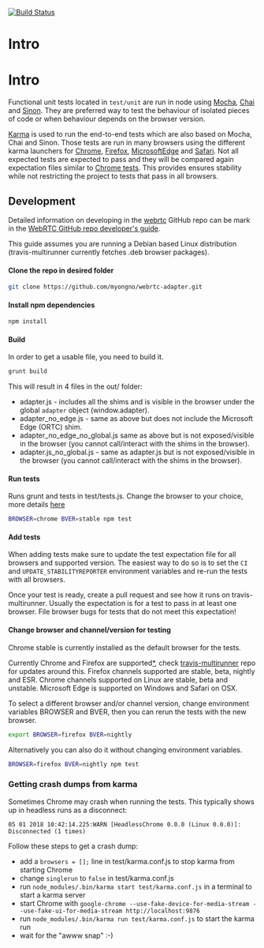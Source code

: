 [![Build Status](https://travis-ci.org/webrtc/samples.svg)](https://travis-ci.org/webrtc/samples)

# Intro #
# Intro #

Functional unit tests located in `test/unit` are run in node using [Mocha](https://mochajs.org/), [Chai](http://chaijs.com/) and [Sinon](http://sinonjs.org/).
They are preferred way to test the behaviour of isolated pieces of code or when behaviour depends on the browser version.

[Karma](http://karma-runner.github.io/1.0/index.html) is used to run the end-to-end tests which are also based on Mocha, Chai and Sinon.
Those tests are run in many browsers using the different karma launchers for [Chrome](https://www.npmjs.com/package/karma-chrome-launcher),
[Firefox](https://www.npmjs.com/package/karma-firefox-launcher), [MicrosoftEdge](https://www.npmjs.com/package/karma-edge-launcher) and
[Safari](https://www.npmjs.com/package/karma-safari-launcher). Not all expected tests are expected to pass and they will be compared again
expectation files similar to [Chrome tests](https://chromium.googlesource.com/chromium/src/+/lkcr/docs/testing/layout_test_expectations.md).
This provides ensures stability while not restricting the project to tests that pass in all browsers.

## Development ##
Detailed information on developing in the [webrtc](https://github.com/webrtc) GitHub repo can be mark in the [WebRTC GitHub repo developer's guide](https://docs.google.com/document/d/1tn1t6LW2ffzGuYTK3366w1fhTkkzsSvHsBnOHoDfRzY/edit?pli=1#heading=h.e3366rrgmkdk).

This guide assumes you are running a Debian based Linux distribution (travis-multirunner currently fetches .deb browser packages).

#### Clone the repo in desired folder
```bash
git clone https://github.com/myongno/webrtc-adapter.git
```

#### Install npm dependencies
```bash
npm install
```

#### Build
In order to get a usable file, you need to build it.
```bash
grunt build
```
This will result in 4 files in the out/ folder:
* adapter.js - includes all the shims and is visible in the browser under the global `adapter` object (window.adapter).
* adapter_no_edge.js - same as above but does not include the Microsoft Edge (ORTC) shim.
* adapter_no_edge_no_global.js same as above but is not exposed/visible in the browser (you cannot call/interact with the shims in the browser).
* adapter.js_no_global.js - same as adapter.js but is not exposed/visible in the browser (you cannot call/interact with the shims in the browser).

#### Run tests
Runs grunt and tests in test/tests.js. Change the browser to your choice, more details [here](#changeBrowser)
```bash
BROWSER=chrome BVER=stable npm test
```

#### Add tests
When adding tests make sure to update the test expectation file for all browsers and supported version.
The easiest way to do so is to set the `CI` and `UPDATE_STABILITYREPORTER` environment variables and
re-run the tests with all browsers.

Once your test is ready, create a pull request and see how it runs on travis-multirunner.
Usually the expectation is for a test to pass in at least one browser. File browser bugs
for tests that do not meet this expectation!

#### Change browser and channel/version for testing <a id="changeBrowser"></a>
Chrome stable is currently installed as the default browser for the tests.

Currently Chrome and Firefox are supported[*](#expBrowser), check [travis-multirunner](https://github.com/DamonOehlman/travis-multirunner/blob/master/) repo for updates around this.
Firefox channels supported are stable, beta, nightly and ESR.
Chrome channels supported on Linux are stable, beta and unstable.
Microsoft Edge is supported on Windows and Safari on OSX.

To select a different browser and/or channel version, change environment variables BROWSER and BVER, then you can rerun the tests with the new browser.
```bash
export BROWSER=firefox BVER=nightly
```

Alternatively you can also do it without changing environment variables.
```bash
BROWSER=firefox BVER=nightly npm test
```

### Getting crash dumps from karma
Sometimes Chrome may crash when running the tests. This typically shows up in headless runs as a disconnect:
```
05 01 2018 10:42:14.225:WARN [HeadlessChrome 0.0.0 (Linux 0.0.0)]: Disconnected (1 times)
```

Follow these steps to get a crash dump:
* add a `browsers = [];` line in test/karma.conf.js to stop karma from starting Chrome
* change `singlerun` to `false` in test/karma.conf.js
* run `node_modules/.bin/karma start test/karma.conf.js` in a terminal to start a karma server
* start Chrome with `google-chrome --use-fake-device-for-media-stream --use-fake-ui-for-media-stream http://localhost:9876` 
* run `node_modules/.bin/karma run test/karma.conf.js` to start the karma run
* wait for the "awww snap" :-)
